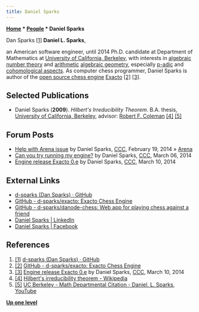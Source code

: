 ```yaml
---
title: Daniel Sparks
---
```

**[Home](Home "Home") * [People](People "People") * Daniel Sparks**

[](https://github.com/d-sparks) Dan Sparks <a id="cite-note-1" href="#cite-ref-1">[1]</a>
**Daniel L. Sparks**,

an American software engineer, until 2014 Ph.D. candidate at Department of Mathematics
at [University of California, Berkeley](University_of_California,_Berkeley "University of California, Berkeley"), with interests in [algebraic number theory](https://en.wikipedia.org/wiki/Algebraic_number_theory)
and [arithmetic](https://en.wikipedia.org/wiki/Arithmetic_geometry) [algebraic geometry](https://en.wikipedia.org/wiki/Algebraic_geometry),
especially [p-adic](https://en.wikipedia.org/wiki/P-adic_number) and [cohomological aspects](https://en.wikipedia.org/wiki/Cohomology).
As computer chess programmer, Daniel Sparks is author of the [open source chess engine](Category:Open_Source "Category:Open Source") [Exacto](Exacto "Exacto") <a id="cite-note-2" href="#cite-ref-2">[2]</a> <a id="cite-note-3" href="#cite-ref-3">[3]</a>.

## Selected Publications

- Daniel Sparks (**2009**). *Hilbert's Irreducibility Theorem*. B.A. thesis, [University of California, Berkeley](University_of_California,_Berkeley "University of California, Berkeley"), advisor: [Robert F. Coleman](Mathematician#RFColeman "Mathematician") <a id="cite-note-4" href="#cite-ref-4">[4]</a> <a id="cite-note-5" href="#cite-ref-5">[5]</a>

## Forum Posts

- [Help with Arena issue](http://www.talkchess.com/forum/viewtopic.php?t=51334) by Daniel Sparks, [CCC](CCC "CCC"), February 19, 2014 » [Arena](Arena "Arena")
- [Can you try running my engine?](http://www.talkchess.com/forum/viewtopic.php?t=51514) by Daniel Sparks, [CCC](CCC "CCC"), March 06, 2014
- [Engine release Exacto 0.e](http://www.talkchess.com/forum/viewtopic.php?t=51546) by Daniel Sparks, [CCC](CCC "CCC"), March 10, 2014

## External Links

- [d-sparks (Dan Sparks) · GitHub](https://github.com/d-sparks)
- [GitHub - d-sparks/exacto: Exacto Chess Engine](https://github.com/d-sparks/exacto)
- [GitHub - d-sparks/danode-chess: Web app for playing chess against a friend](https://github.com/d-sparks/danode-chess)
- [Daniel Sparks | LinkedIn](https://www.linkedin.com/in/daniel-sparks-05764aa8)
- [Daniel Sparks | Facebook](https://www.facebook.com/daniel.sparks.581)

## References

1. <a id="cite-ref-1" href="#cite-note-1">[1]</a> [d-sparks (Dan Sparks) · GitHub](https://github.com/d-sparks)
1. <a id="cite-ref-2" href="#cite-note-2">[2]</a> [GitHub - d-sparks/exacto: Exacto Chess Engine](https://github.com/d-sparks/exacto)
1. <a id="cite-ref-3" href="#cite-note-3">[3]</a> [Engine release Exacto 0.e](http://www.talkchess.com/forum/viewtopic.php?t=51546) by Daniel Sparks, [CCC](CCC "CCC"), March 10, 2014
1. <a id="cite-ref-4" href="#cite-note-4">[4]</a> [Hilbert's irreducibility theorem - Wikipedia](https://en.wikipedia.org/wiki/Hilbert%27s_irreducibility_theorem)
1. <a id="cite-ref-5" href="#cite-note-5">[5]</a> [UC Berkeley - Math Departmental Citation - Daniel. L. Sparks](https://www.youtube.com/watch?v=DiSBGy14JNM), [YouTube](https://en.wikipedia.org/wiki/YouTube)

**[Up one level](Engines "Engines")**

